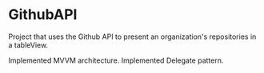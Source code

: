 # GithubAPI
Project that uses the Github API to present an organization's repositories in a tableView.

Implemented MVVM architecture.
Implemented Delegate pattern.
